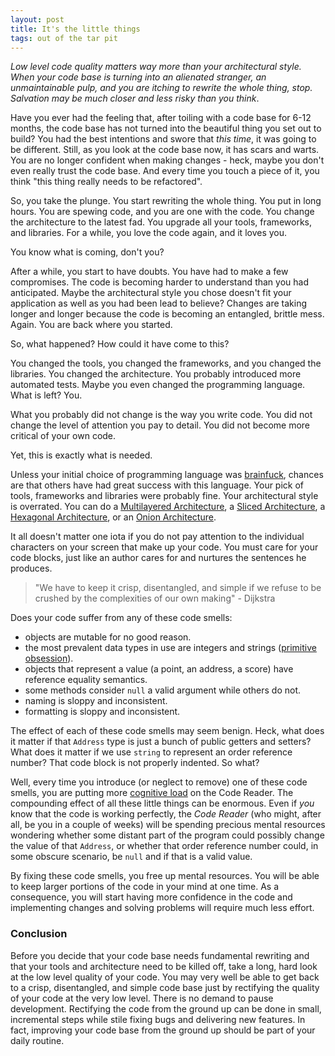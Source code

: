 ```yaml
---
layout: post
title: It's the little things
tags: out of the tar pit
---
```


_Low level code quality matters way more than your architectural style. When your code base is turning into an alienated stranger, an unmaintainable pulp, and you are itching to rewrite the whole thing, stop. Salvation may be much closer and less risky than you think_. 

Have you ever had the feeling that, after toiling with a code base for 6-12 months, the code base has not turned into the beautiful thing you set out to build? You had the best intentions and swore that _this time_, it was going to be different. Still, as you look at the code base now, it has scars and warts. You are no longer confident when making changes - heck, maybe you don't even really trust the code base. And every time you touch a piece of it, you think "this thing really needs to be refactored".

So, you take the plunge. You start rewriting the whole thing. You put in long hours. You are spewing code, and you are one with the code. You change the architecture to the latest fad. You upgrade all your tools, frameworks, and libraries. For a while, you love the code again, and it loves you. 

You know what is coming, don't you? 

After a while, you start to have doubts. You have had to make a few compromises. The code is becoming harder to understand than you had anticipated. Maybe the architectural style you chose doesn't fit your application as well as you had been lead to believe? Changes are taking longer and longer because the code is becoming an entangled, brittle mess. Again. You are back where you started.

So, what happened? How could it have come to this?

You changed the tools, you changed the frameworks, and you changed the libraries. You changed the architecture. You probably introduced more automated tests. Maybe you even changed the programming language. What is left? You.

What you probably did not change is the way you write code. You did not change the level of attention you pay to detail. You did not become more critical of your own code.

Yet, this is exactly what is needed. 

Unless your initial choice of programming language was [brainfuck](https://en.wikipedia.org/wiki/Brainfuck), chances are that others have had great success with this language. Your pick of tools, frameworks and libraries were probably fine. Your architectural style is overrated. You can do a [Multilayered Architecture](https://en.wikipedia.org/wiki/Multilayered_architecture), a [Sliced Architecture](https://vimeo.com/131633177), a [Hexagonal Architecture](http://alistair.cockburn.us/Hexagonal+architecture), or an [Onion Architecture](http://jeffreypalermo.com/blog/the-onion-architecture-part-1/).

It all doesn't matter one iota if you do not pay attention to the individual characters on your screen that make up your code. You must care for your code blocks, just like an author cares for and nurtures the sentences he produces.

> "We have to keep it crisp, disentangled, and simple if we refuse to be crushed by the complexities of our own making" - Dijkstra

Does your code suffer from any of these code smells:

- objects are mutable for no good reason.
- the most prevalent data types in use are integers and strings ([primitive obsession](http://c2.com/cgi/wiki?PrimitiveObsession)).
- objects that represent a value (a point, an address, a score) have reference equality semantics.
- some methods consider `null` a valid argument while others do not.
- naming is sloppy and inconsistent.
- formatting is sloppy and inconsistent.

The effect of each of these code smells may seem benign. Heck, what does it matter if that `Address` type is just a bunch of public getters and setters? What does it matter if we use `string` to represent an order reference number? That code block is not properly indented. So what?

Well, every time you introduce (or neglect to remove) one of these code smells, you are putting more [cognitive load](https://en.wikipedia.org/wiki/Cognitive_load) on the Code Reader. The compounding effect of all these little things can be enormous. Even if _you_ know that the code is working perfectly, the _Code Reader_ (who might, after all, be you in a couple of weeks) will be spending precious mental resources wondering whether some distant part of the program could possibly change the value of that `Address`, or whether that order reference number could, in some obscure scenario, be `null` and if that is a valid value.

By fixing these code smells, you free up mental resources. You will be able to keep larger portions of the code in your mind at one time. As a consequence, you will start having more confidence in the code and implementing changes and solving problems will require much less effort.

### Conclusion
Before you decide that your code base needs fundamental rewriting and that your tools and architecture need to be killed off, take a long, hard look at the low level quality of your code. You may very well be able to get back to a crisp, disentangled, and simple code base just by rectifying the quality of your code at the very low level. There is no demand to pause development. Rectifying the code from the ground up can be done in small, incremental steps while stile fixing bugs and delivering new features. In fact, improving your code base from the ground up should be part of your daily routine.
